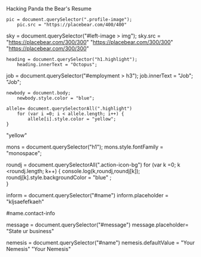 

Hacking Panda the Bear's Resume

<!-- Select the element that contains the profile image (hint: look for the class). Change the src attribute so it points to a picture of your choosing instead\ -->


<!-- PROTIP: use the inspector to learn the dimensions of the current profile image and use a placeholder image service such as Place Bear to get an image of the same size. -->

	pic = document.querySelector(".profile-image");
		pic.src = "https://placebear.com/400/400"

<!-- Use the same approach to select the element that contains the photo of the sky and change the src attribute to another picture URL of your choosing. -->

sky = document.querySelector("#left-image > img");
	sky.src = "https://placebear.com/300/300"
	"https://placebear.com/300/300"
		"https://placebear.com/300/300"


<!-- Select the heading that says "Panda the Bear" and change it to your own name. -->

	heading = document.querySelector("h1.highlight");
		heading.innerText = "Octopus";


<!-- Select the heading that says "Employment" and change it to something else. (hint: use a descendant selector) -->

job = document.querySelector("#employment > h3");
job.innerText = "Job";
"Job";

<!-- Change the colour of the body. document.body or document.querySelector("body") will work the same here-->

	newbody = document.body;
		newbody.style.color = "blue";  
<!-- if i want to change a style I could have changed in css -> call style.(whateveriwanttochange) -->

<!-- Change the colour of each element using the highlight class. Use a for loop to do this. -->
	allele= document.querySelectorAll(".highlight")
		for (var i =0; i < allele.length; i++) {
			allele[i].style.color = "yellow";
	}

"yellow"

<!-- Change the font family of the h1 to 'monospace'. -->

mons = document.querySelector("h1");
mons.style.fontFamily = "monospace";

<!-- Find a way to select the round icons in the sidebar and then change their colour. -->

roundj = document.querySelectorAll(".action-icon-bg")
for (var k =0; k <roundj.length; k++)  {
console.log(k,roundj,roundj[k]);
roundj[k].style.backgroundColor = "blue" ;  
}



<!-- Scroll down to the contact form. Change the placeholder attribute of the name field to "identify yourself". -->
inform = document.querySelector("#name")
inform.placeholder = "kljsaefefkaeh"
<!-- #= ID's . (period) = class -->

#name.contact-info

<!-- Change the placeholder attribute of the message field to "state your business". -->

message = document.querySelector("#message")
message.placeholder= "State ur business"

<!-- Give the name field a "value" attribute of "your nemesis". -->

nemesis = document.querySelector("#name")
nemesis.defaultValue = "Your Nemesis"
"Your Nemesis"


<!-- Change the value attribute of the email field to "koalathebear@gmail.com". -->

<!-- Change the value of the submit button on the contact form to "En garde!". -->

<!-- We should stop Koala from sending an email to Panda that they might regret! Find a way to disable the submit button (hint: familiarize yourself with the disabled attribute). -->

<!-- We should help Panda protect their privacy by erasing their personal details from the sidebar. -->

